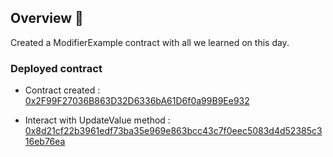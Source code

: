 ## Overview 📝

Created a ModifierExample contract with all we learned on this day.

### Deployed contract

- Contract created : [0x2F99F27036B863D32D6336bA61D6f0a99B9Ee932](https://sepolia.etherscan.io/address/0x2f99f27036b863d32d6336ba61d6f0a99b9ee932)

- Interact with UpdateValue method : [0x8d21cf22b3961edf73ba35e969e863bcc43c7f0eec5083d4d52385c316eb76ea](https://sepolia.etherscan.io/tx/0x8d21cf22b3961edf73ba35e969e863bcc43c7f0eec5083d4d52385c316eb76ea)
